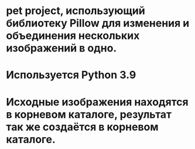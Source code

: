 # pet project, использующий библиотеку Pillow для изменения и объединения нескольких изображений в одно.
# Используется Python 3.9
# Исходные изображения находятся в корневом каталоге, результат так же создаётся в корневом каталоге.
